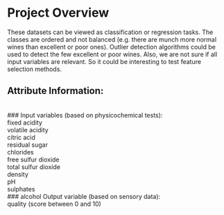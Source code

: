 # Project Overview
These datasets can be viewed as classification or regression tasks. The classes are ordered and not balanced (e.g. there are munch more normal wines than excellent or poor ones). Outlier detection algorithms could be used to detect the few excellent or poor wines. Also, we are not sure if all input variables are relevant. So it could be interesting to test feature selection methods.
<br>
## Attribute Information:
<br>
### Input variables (based on physicochemical tests):
<br>
fixed acidity
<br>
volatile acidity
<br>
citric acid
<br>
residual sugar
<br>
chlorides
<br>
free sulfur dioxide
<br>
total sulfur dioxide
<br>
density
<br>
pH
<br>
sulphates
<br>
### alcohol Output variable (based on sensory data):
<br>
quality (score between 0 and 10)
